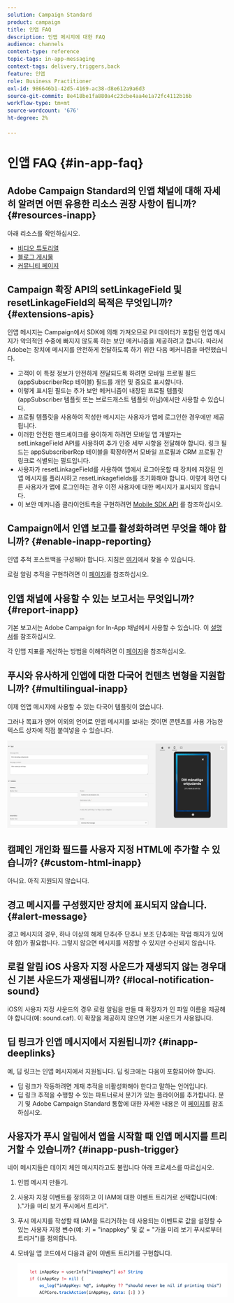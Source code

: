 ```yaml
---
solution: Campaign Standard
product: campaign
title: 인앱 FAQ
description: 인앱 메시지에 대한 FAQ
audience: channels
content-type: reference
topic-tags: in-app-messaging
context-tags: delivery,triggers,back
feature: 인앱
role: Business Practitioner
exl-id: 986646b1-42d5-4169-ac38-d8e612a9a6d3
source-git-commit: 8e418be1fa880a4c23cbe4aa4e1a72fc4112b16b
workflow-type: tm+mt
source-wordcount: '676'
ht-degree: 2%

---
```



# 인앱 FAQ {#in-app-faq}

## Adobe Campaign Standard의 인앱 채널에 대해 자세히 알려면 어떤 유용한 리소스 권장 사항이 됩니까? {#resources-inapp}

아래 리소스를 확인하십시오.

* [비디오 튜토리얼](https://experienceleague.adobe.com/docs/campaign-standard-learn/tutorials/communication-channels/mobile/in-app/in-app-message-overview.html)
* [블로그 게시물](https://theblog.adobe.com/get-more-out-of-the-new-in-app-message-channel-from-adobe-campaign/)
* [커뮤니티 페이지](https://experienceleaguecommunities.adobe.com/t5/adobe-campaign-standard/ct-p/adobe-campaign-standard-community)

## Campaign 확장 API의 setLinkageField 및 resetLinkageField의 목적은 무엇입니까? {#extensions-apis}

인앱 메시지는 Campaign에서 SDK에 의해 가져오므로 PII 데이터가 포함된 인앱 메시지가 악의적인 수중에 빠지지 않도록 하는 보안 메커니즘을 제공하려고 합니다. 따라서 Adobe는 장치에 메시지를 안전하게 전달하도록 하기 위한 다음 메커니즘을 마련했습니다.

* 고객이 이 특정 정보가 안전하게 전달되도록 하려면 모바일 프로필 필드(appSubscriberRcp 테이블) 필드를 개인 및 중요로 표시합니다.
* 이렇게 표시된 필드는 추가 보안 메커니즘이 내장된 프로필 템플릿(appSubscriber 템플릿 또는 브로드캐스트 템플릿 아님)에서만 사용할 수 있습니다.
* 프로필 템플릿을 사용하여 작성한 메시지는 사용자가 앱에 로그인한 경우에만 제공됩니다.
* 이러한 안전한 핸드셰이크를 용이하게 하려면 모바일 앱 개발자는 setLinkageField API를 사용하여 추가 인증 세부 사항을 전달해야 합니다. 링크 필드는 appSubscriberRcp 테이블을 확장하면서 모바일 프로필과 CRM 프로필 간 링크로 식별되는 필드입니다.
* 사용자가 resetLinkageField를 사용하여 앱에서 로그아웃할 때 장치에 저장된 인앱 메시지를 플러시하고 resetLinkagefields를 초기화해야 합니다. 이렇게 하면 다른 사용자가 앱에 로그인하는 경우 이전 사용자에 대한 메시지가 표시되지 않습니다.
* 이 보안 메커니즘 클라이언트측을 구현하려면 [Mobile SDK API](https://aep-sdks.gitbook.io/docs/using-mobile-extensions/adobe-campaign-standard/adobe-campaign-standard-api-reference) 를 참조하십시오.

## Campaign에서 인앱 보고를 활성화하려면 무엇을 해야 합니까? {#enable-inapp-reporting}

인앱 추적 포스트백을 구성해야 합니다. 지침은 [여기](https://helpx.adobe.com/campaign/kb/config-app-in-launch.html#InApptrackingpostback)에서 찾을 수 있습니다.

로컬 알림 추적을 구현하려면 이 [페이지](../../administration/using/local-tracking.md)를 참조하십시오.

## 인앱 채널에 사용할 수 있는 보고서는 무엇입니까? {#report-inapp}

기본 보고서는 Adobe Campaign for In-App 채널에서 사용할 수 있습니다. 이 [설명서](../../reporting/using/in-app-report.md)를 참조하십시오.

각 인앱 지표를 계산하는 방법을 이해하려면 이 [페이지](../../reporting/using/indicator-calculation.md#in-app-delivery)을 참조하십시오.

## 푸시와 유사하게 인앱에 대한 다국어 컨텐츠 변형을 지원합니까? {#multilingual-inapp}

이제 인앱 메시지에 사용할 수 있는 다국어 템플릿이 없습니다.

그러나 목표가 영어 이외의 언어로 인앱 메시지를 보내는 것이면 콘텐츠를 사용 가능한 텍스트 상자에 직접 붙여넣을 수 있습니다.

![](assets/faq_inapp.png)

## 캠페인 개인화 필드를 사용자 지정 HTML에 추가할 수 있습니까? {#custom-html-inapp}

아니요. 아직 지원되지 않습니다.

## 경고 메시지를 구성했지만 장치에 표시되지 않습니다. {#alert-message}

경고 메시지의 경우, 하나 이상의 해제 단추(주 단추나 보조 단추에는 작업 해지가 있어야 함)가 필요합니다. 그렇지 않으면 메시지를 저장할 수 있지만 수신되지 않습니다.

## 로컬 알림 iOS 사용자 지정 사운드가 재생되지 않는 경우대신 기본 사운드가 재생됩니까? {#local-notification-sound}

iOS의 사용자 지정 사운드의 경우 로컬 알림을 만들 때 확장자가 인 파일 이름을 제공해야 합니다(예: sound.caf). 이 확장을 제공하지 않으면 기본 사운드가 사용됩니다.

## 딥 링크가 인앱 메시지에서 지원됩니까? {#inapp-deeplinks}

예, 딥 링크는 인앱 메시지에서 지원됩니다. 딥 링크에는 다음이 포함되어야 합니다.

* 딥 링크가 작동하려면 게재 추적을 비활성화해야 한다고 말하는 언어입니다.
* 딥 링크 추적을 수행할 수 있는 파트너로서 분기가 있는 플라이어를 추가합니다. 분기 및 Adobe Campaign Standard 통합에 대한 자세한 내용은 이 [페이지](https://help.branch.io/using-branch/docs/adobe-campaign-standard-1)를 참조하십시오.

## 사용자가 푸시 알림에서 앱을 시작할 때 인앱 메시지를 트리거할 수 있습니까? {#inapp-push-trigger}

네이 메시지들은 데이지 체인 메시지라고도 불립니다 아래 프로세스를 따르십시오.

1. 인앱 메시지 만들기.

1. 사용자 지정 이벤트를 정의하고 이 IAM에 대한 이벤트 트리거로 선택합니다(예: ).&quot;가을 미리 보기 푸시에서 트리거&quot;.

1. 푸시 메시지를 작성할 때 IAM을 트리거하는 데 사용되는 이벤트로 값을 설정할 수 있는 사용자 지정 변수(예: 키 = &quot;inappkey&quot; 및 값 = &quot;가을 미리 보기 푸시로부터 트리거&quot;)를 정의합니다.

1. 모바일 앱 코드에서 다음과 같이 이벤트 트리거를 구현합니다.

   ![](assets/faq_inapp_2.png)
